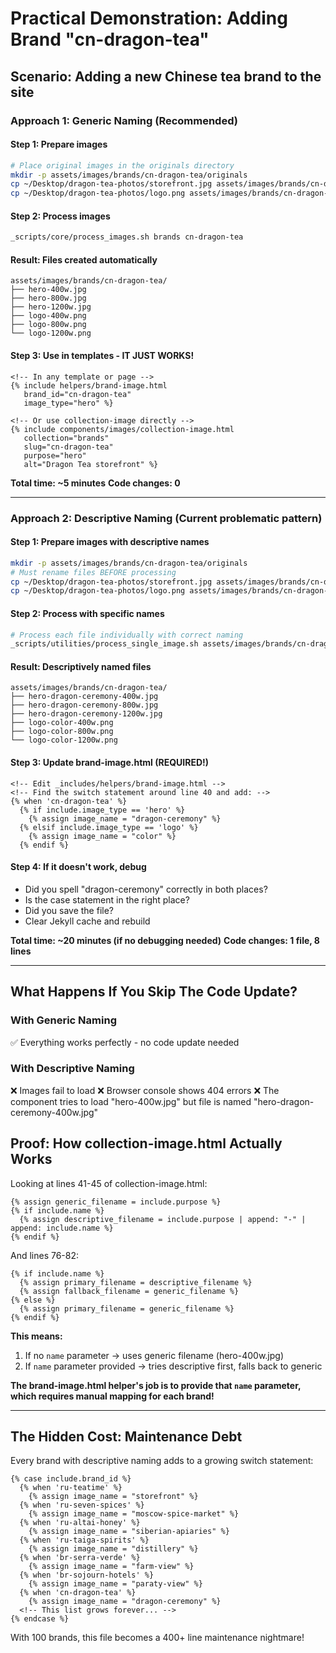 # Practical Demonstration: Adding Brand "cn-dragon-tea"

## Scenario: Adding a new Chinese tea brand to the site

### Approach 1: Generic Naming (Recommended)

#### Step 1: Prepare images
```bash
# Place original images in the originals directory
mkdir -p assets/images/brands/cn-dragon-tea/originals
cp ~/Desktop/dragon-tea-photos/storefront.jpg assets/images/brands/cn-dragon-tea/originals/hero.jpg
cp ~/Desktop/dragon-tea-photos/logo.png assets/images/brands/cn-dragon-tea/originals/logo.png
```

#### Step 2: Process images
```bash
_scripts/core/process_images.sh brands cn-dragon-tea
```

#### Result: Files created automatically
```
assets/images/brands/cn-dragon-tea/
├── hero-400w.jpg
├── hero-800w.jpg
├── hero-1200w.jpg
├── logo-400w.png
├── logo-800w.png
└── logo-1200w.png
```

#### Step 3: Use in templates - IT JUST WORKS!
```liquid
<!-- In any template or page -->
{% include helpers/brand-image.html 
   brand_id="cn-dragon-tea" 
   image_type="hero" %}

<!-- Or use collection-image directly -->
{% include components/images/collection-image.html
   collection="brands"
   slug="cn-dragon-tea"
   purpose="hero"
   alt="Dragon Tea storefront" %}
```

**Total time: ~5 minutes**
**Code changes: 0**

---

### Approach 2: Descriptive Naming (Current problematic pattern)

#### Step 1: Prepare images with descriptive names
```bash
mkdir -p assets/images/brands/cn-dragon-tea/originals
# Must rename files BEFORE processing
cp ~/Desktop/dragon-tea-photos/storefront.jpg assets/images/brands/cn-dragon-tea/originals/hero-dragon-ceremony.jpg
cp ~/Desktop/dragon-tea-photos/logo.png assets/images/brands/cn-dragon-tea/originals/logo-color.png
```

#### Step 2: Process with specific names
```bash
# Process each file individually with correct naming
_scripts/utilities/process_single_image.sh assets/images/brands/cn-dragon-tea/originals/hero-dragon-ceremony.jpg
```

#### Result: Descriptively named files
```
assets/images/brands/cn-dragon-tea/
├── hero-dragon-ceremony-400w.jpg
├── hero-dragon-ceremony-800w.jpg
├── hero-dragon-ceremony-1200w.jpg
├── logo-color-400w.png
├── logo-color-800w.png
└── logo-color-1200w.png
```

#### Step 3: Update brand-image.html (REQUIRED!)
```liquid
<!-- Edit _includes/helpers/brand-image.html -->
<!-- Find the switch statement around line 40 and add: -->
{% when 'cn-dragon-tea' %}
  {% if include.image_type == 'hero' %}
    {% assign image_name = "dragon-ceremony" %}
  {% elsif include.image_type == 'logo' %}
    {% assign image_name = "color" %}
  {% endif %}
```

#### Step 4: If it doesn't work, debug
- Did you spell "dragon-ceremony" correctly in both places?
- Is the case statement in the right place?
- Did you save the file?
- Clear Jekyll cache and rebuild

**Total time: ~20 minutes (if no debugging needed)**
**Code changes: 1 file, 8 lines**

---

## What Happens If You Skip The Code Update?

### With Generic Naming
✅ Everything works perfectly - no code update needed

### With Descriptive Naming
❌ Images fail to load
❌ Browser console shows 404 errors
❌ The component tries to load "hero-400w.jpg" but file is named "hero-dragon-ceremony-400w.jpg"

## Proof: How collection-image.html Actually Works

Looking at lines 41-45 of collection-image.html:
```liquid
{% assign generic_filename = include.purpose %}
{% if include.name %}
  {% assign descriptive_filename = include.purpose | append: "-" | append: include.name %}
{% endif %}
```

And lines 76-82:
```liquid
{% if include.name %}
  {% assign primary_filename = descriptive_filename %}
  {% assign fallback_filename = generic_filename %}
{% else %}
  {% assign primary_filename = generic_filename %}
{% endif %}
```

**This means:**
1. If no `name` parameter → uses generic filename (hero-400w.jpg)
2. If `name` parameter provided → tries descriptive first, falls back to generic

**The brand-image.html helper's job is to provide that `name` parameter, which requires manual mapping for each brand!**

---

## The Hidden Cost: Maintenance Debt

Every brand with descriptive naming adds to a growing switch statement:

```liquid
{% case include.brand_id %}
  {% when 'ru-teatime' %}
    {% assign image_name = "storefront" %}
  {% when 'ru-seven-spices' %}
    {% assign image_name = "moscow-spice-market" %}
  {% when 'ru-altai-honey' %}
    {% assign image_name = "siberian-apiaries" %}
  {% when 'ru-taiga-spirits' %}
    {% assign image_name = "distillery" %}
  {% when 'br-serra-verde' %}
    {% assign image_name = "farm-view" %}
  {% when 'br-sojourn-hotels' %}
    {% assign image_name = "paraty-view" %}
  {% when 'cn-dragon-tea' %}
    {% assign image_name = "dragon-ceremony" %}
  <!-- This list grows forever... -->
{% endcase %}
```

With 100 brands, this file becomes a 400+ line maintenance nightmare!